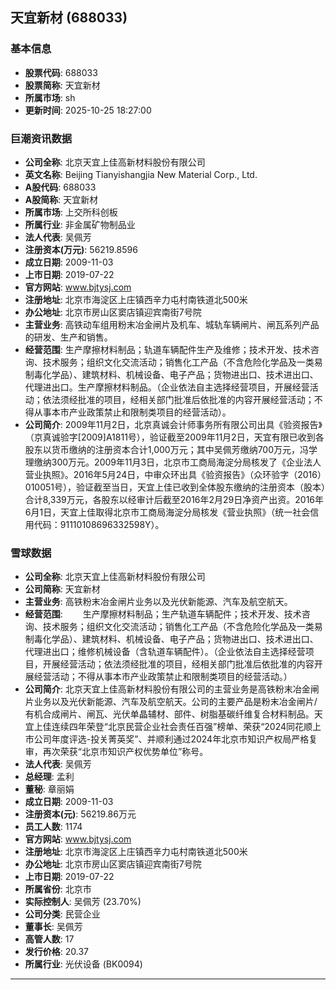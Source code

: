## 天宜新材 (688033)

### 基本信息

- **股票代码**: 688033
- **股票简称**: 天宜新材
- **所属市场**: sh
- **更新时间**: 2025-10-25 18:27:00

### 巨潮资讯数据

- **公司全称**: 北京天宜上佳高新材料股份有限公司
- **英文名称**: Beijing Tianyishangjia New Material Corp., Ltd.
- **A股代码**: 688033
- **A股简称**: 天宜新材
- **所属市场**: 上交所科创板
- **所属行业**: 非金属矿物制品业
- **法人代表**: 吴佩芳
- **注册资本(万元)**: 56219.8596
- **成立日期**: 2009-11-03
- **上市日期**: 2019-07-22
- **官方网站**: www.bjtysj.com
- **注册地址**: 北京市海淀区上庄镇西辛力屯村南铁道北500米
- **办公地址**: 北京市房山区窦店镇迎宾南街7号院
- **主营业务**: 高铁动车组用粉末冶金闸片及机车、城轨车辆闸片、闸瓦系列产品的研发、生产和销售。
- **经营范围**: 生产摩擦材料制品；轨道车辆配件生产及维修；技术开发、技术咨询、技术服务；组织文化交流活动；销售化工产品（不含危险化学品及一类易制毒化学品）、建筑材料、机械设备、电子产品；货物进出口、技术进出口、代理进出口。生产摩擦材料制品。（企业依法自主选择经营项目，开展经营活动；依法须经批准的项目，经相关部门批准后依批准的内容开展经营活动；不得从事本市产业政策禁止和限制类项目的经营活动）。
- **公司简介**: 2009年11月2日，北京真诚会计师事务所有限公司出具《验资报告》（京真诚验字[2009]A1811号），验证截至2009年11月2日，天宜有限已收到各股东以货币缴纳的注册资本合计1,000万元；其中吴佩芳缴纳700万元，冯学理缴纳300万元。2009年11月3日，北京市工商局海淀分局核发了《企业法人营业执照》。2016年5月24日，中审众环出具《验资报告》（众环验字（2016）010051号），验证截至当日，天宜上佳已收到全体股东缴纳的注册资本（股本）合计8,339万元，各股东以经审计后截至2016年2月29日净资产出资。2016年6月1日，天宜上佳取得北京市工商局海淀分局核发《营业执照》（统一社会信用代码：91110108696332598Y）。

### 雪球数据

- **公司全称**: 北京天宜上佳高新材料股份有限公司
- **公司简称**: 天宜新材
- **主营业务**: 高铁粉末冶金闸片业务以及光伏新能源、汽车及航空航天。
- **经营范围**: 　　生产摩擦材料制品；生产轨道车辆配件；技术开发、技术咨询、技术服务；组织文化交流活动；销售化工产品（不含危险化学品及一类易制毒化学品）、建筑材料、机械设备、电子产品；货物进出口、技术进出口、代理进出口；维修机械设备（含轨道车辆配件）。（企业依法自主选择经营项目，开展经营活动；依法须经批准的项目，经相关部门批准后依批准的内容开展经营活动；不得从事本市产业政策禁止和限制类项目的经营活动。）
- **公司简介**: 北京天宜上佳高新材料股份有限公司的主营业务是高铁粉末冶金闸片业务以及光伏新能源、汽车及航空航天。公司的主要产品是粉末冶金闸片/有机合成闸片、闸瓦、光伏单晶辅材、部件、树脂基碳纤维复合材料制品。天宜上佳连续四年荣登“北京民营企业社会责任百强”榜单、荣获“2024同花顺上市公司年度评选-投关菁英奖”、并顺利通过2024年北京市知识产权局严格复审，再次荣获“北京市知识产权优势单位”称号。
- **法人代表**: 吴佩芳
- **总经理**: 孟利
- **董秘**: 章丽娟
- **成立日期**: 2009-11-03
- **注册资本(元)**: 56219.86万元
- **员工人数**: 1174
- **官方网站**: www.bjtysj.com
- **注册地址**: 北京市海淀区上庄镇西辛力屯村南铁道北500米
- **办公地址**: 北京市房山区窦店镇迎宾南街7号院
- **上市日期**: 2019-07-22
- **所属省份**: 北京市
- **实际控制人**: 吴佩芳 (23.70%)
- **公司分类**: 民营企业
- **董事长**: 吴佩芳
- **高管人数**: 17
- **发行价格**: 20.37
- **所属行业**: 光伏设备 (BK0094)

---